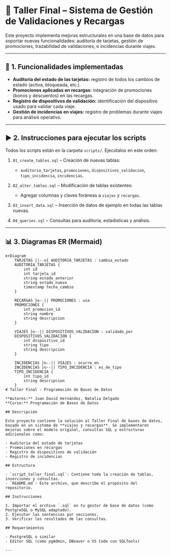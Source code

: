 # 🧾 Taller Final – Sistema de Gestión de Validaciones y Recargas

Este proyecto implementa mejoras estructurales en una base de datos para soportar nuevas funcionalidades: auditoría de tarjetas, gestión de promociones, trazabilidad de validaciones, e incidencias durante viajes.

---

## 📌 1. Funcionalidades implementadas

- **Auditoría del estado de las tarjetas:** registro de todos los cambios de estado (activa, bloqueada, etc.).
- **Promociones aplicadas en recargas:** integración de promociones (bonos y descuentos) en las recargas.
- **Registro de dispositivos de validación:** identificación del dispositivo usado para validar cada viaje.
- **Gestión de incidencias en viajes:** registro de problemas durante viajes para análisis operativo.

---

## ▶️ 2. Instrucciones para ejecutar los scripts

Todos los scripts están en la carpeta `scripts/`. Ejecútalos en este orden:

1. `01_create_tables.sql` – Creación de nuevas tablas:
   - `auditoria_tarjetas`, `promociones`, `dispositivos_validacion`, `tipo_incidencia`, `incidencias`.

2. `02_alter_tables.sql` – Modificación de tablas existentes:
   - Agregar columnas y claves foráneas a `viajes` y `recargas`.

3. `03_insert_data.sql` – Inserción de datos de ejemplo en todas las tablas nuevas.

4. `04_queries.sql` – Consultas para auditoría, estadísticas y análisis.

---

## 📊 3. Diagramas ER (Mermaid)

```mermaid
erDiagram
    TARJETAS ||--o{ AUDITORIA_TARJETAS : cambia_estado
    AUDITORIA_TARJETAS {
        int id
        int tarjeta_id
        string estado_anterior
        string estado_nuevo
        timestamp fecha_cambio
    }

    RECARGAS }o--|| PROMOCIONES : usa
    PROMOCIONES {
        int promocion_id
        string nombre
        string descripcion
    }

    VIAJES }o--|| DISPOSITIVOS_VALIDACION : validado_por
    DISPOSITIVOS_VALIDACION {
        int dispositivo_id
        string tipo
        string descripcion
    }

    INCIDENCIAS }o--|| VIAJES : ocurre_en
    INCIDENCIAS }o--|| TIPO_INCIDENCIA : es_de_tipo
    TIPO_INCIDENCIA {
        int tipo_id
        string descripcion
    }
# Taller Final - Programación de Bases de Datos

**Autores:** Juan David Hernández, Natalia Delgado  
**Curso:** Programación de Bases de Datos

## Descripción

Este proyecto contiene la solución al Taller Final de bases de datos, basado en un sistema de **viajes y recargas**. Se implementaron mejoras sobre el modelo original, consultas SQL y estructuras adicionales como:

- Auditoría del estado de tarjetas
- Promociones en recargas
- Registro de dispositivos de validación
- Registro de incidencias

## Estructura

- `script_taller_final.sql`: Contiene toda la creación de tablas, inserciones y consultas.
- `README.md`: Este archivo, que describe el propósito del repositorio.

## Instrucciones

1. Importar el archivo `.sql` en tu gestor de base de datos (como PostgreSQL o MySQL adaptado).
2. Ejecutar las sentencias por secciones.
3. Verificar los resultados de las consultas.

## Requerimientos

- PostgreSQL o similar
- Editor SQL (como pgAdmin, DBeaver o VS Code con SQLTools)

---







